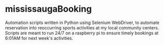 # mississaugaBooking
Automation scripts written in Python using Selenium WebDriver, to automate reservation into reoccurring sports activities at my local community centers. Scripts are meant to run 24/7 on a raspberry pi to ensure timely bookings at 6:01AM for next week's activities.

